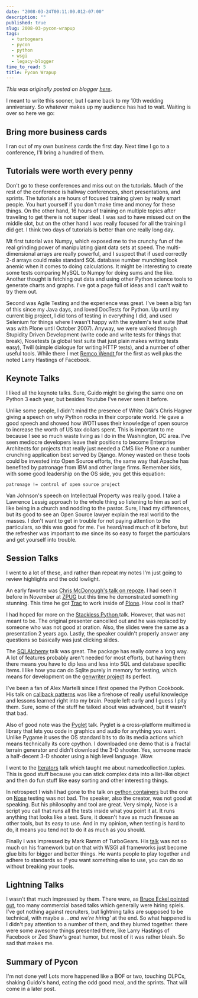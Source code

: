 ```yaml
---
date: "2008-03-24T00:11:00.012-07:00"
description: ""
published: true
slug: 2008-03-pycon-wrapup
tags:
  - turbogears
  - pycon
  - python
  - wsgi
  - legacy-blogger
time_to_read: 5
title: Pycon Wrapup
---
```


_This was originally posted on blogger [here](https://pydanny.blogspot.com/2008/03/pycon-wrapup.html)_.

I meant to write this sooner, but I came back to my 10th wedding anniversary. So whatever makes up my audience has had to wait. Waiting is over so here we go:

## Bring more business cards

I ran out of my own business cards the first day. Next time I go to a conference, I'll bring a hundred of them.

## Tutorials were worth every penny

Don't go to these conferences and miss out on the tutorials. Much of the rest of the conference is hallway conferences, short presentations, and sprints. The tutorials are hours of focused training given by really smart people. You hurt yourself if you don't make time and money for these things. On the other hand, 16 hours of training on multiple topics after traveling to get there is not super ideal. I was sad to have missed out on the middle slot, but on the other hand I was really focused for all the training I did get. I think two days of tutorials is better than one really long day.

Mt first tutorial was Numpy, which exposed me to the crunchy fun of the real grinding power of manipulating giant data sets at speed. The multi-dimensional arrays are really powerful, and I suspect that if used correctly 2-d arrays could make standard SQL database number munching look anemic when it comes to doing calculations. It might be interesting to create some tests comparing MySQL to Numpy for doing sums and the like. Another thought is fetching out data and using other Python science tools to generate charts and graphs. I've got a page full of ideas and I can't wait to try them out.

Second was Agile Testing and the experience was great. I've been a big fan of this since my Java days, and loved DocTests for Python. Up until my current big project, I did tons of testing in everything I did, and used Selenium for things where I wasn't happy with the system's test suite (that was with Plone until October 2007). Anyway, we were walked through Stupidity Driven Development (write code and write tests for things that break), Nosetests (a global test suite that just plain makes writing tests easy), Twill (simple dialogue for writing HTTP tests), and a number of other useful tools. While there I met [Remco Wendt ](https://www.remcowendt.com/)for the first as well plus the noted Larry Hastings of Facebook.

## Keynote Talks

I liked all the keynote talks. Sure, Guido might be giving the same one on Python 3 each year, but besides Youtube I've never seen it before.

Unlike some people, I didn't mind the presence of White Oak's Chris Hagner giving a speech on why Python rocks in their corporate world. He gave a good speech and showed how WOTI uses their knowledge of open source to increase the worth of US tax dollars spent. This is important to me because I see so much waste living as I do in the Washington, DC area. I've seen mediocre developers leave their positions to become Enterprise Architects for projects that really just needed a CMS like Plone or a number crunching application best served by Django. Money wasted on these tools could be invested into Open Source efforts, the same way that Apache has benefited by patronage from IBM and other large firms. Remember kids, with some good leadership on the OS side, you get this equation:

```
patronage != control of open source project
```

Van Johnson's speech on Intellectual Property was really good. I take a Lawrence Lessig approach to the whole thing so listening to him as sort of like being in a church and nodding to the pastor. Sure, I had my differences, but its good to see an Open Source lawyer explain the real world to the masses. I don't want to get in trouble for not paying attention to the particulars, so this was good for me. I've heard/read much of it before, but the refresher was important to me since its so easy to forget the particulars and get yourself into trouble.

## Session Talks

I went to a lot of these, and rather than repeat my notes I'm just going to review highlights and the odd lowlight.

An early favorite was [Chris McDonough's talk on repoze](https://us.pycon.org/2008/conference/schedule/event/7/). I had seen it before in November at [ZPUG](https://zpug.org/) but this time he demonstrated something stunning. This time he got [Trac](https://trac.edgewall.org/) to work inside of [Plone](https://plone.org/). How cool is that?

I had hoped for more on the [Stackless Python ](https://us.pycon.org/2008/conference/schedule/event/15/)talk. However, that was not meant to be. The original presenter cancelled out and he was replaced by someone who was not good at oration. Also, the slides were the same as a presentation 2 years ago. Lastly, the speaker couldn't properly answer any questions so basically was just clicking slides.

The [SQLAlchemy](https://us.pycon.org/2008/conference/schedule/event/44/) talk was great. The package has really come a long way. A lot of features probably aren't needed for most efforts, but having them there means you have to dip less and less into SQL and database specific items. I like how you can do Sqlite purely in memory for testing, which means for development on the [genwriter project](https://code.google.com/p/genwriter/) its perfect.

I've been a fan of Alex Martelli since I first opened the Python Cookbook. His talk on [callback patterns](https://us.pycon.org/2008/conference/schedule/event/52/) was like a firehose of really useful knowledge and lessons learned right into my brain. People left early and I guess I pity them. Sure, some of the stuff he talked about was advanced, but it wasn't that bad.

Also of good note was the [Pyglet](https://us.pycon.org/2008/conference/schedule/event/56/) talk. Pyglet is a cross-platform multimedia library that lets you code in graphics and audio for anything you want. Unlike Pygame it uses the OS standard bits to do its media actions which means technically its core cpython. I downloaded one demo that is a fractal terrain generator and didn't download the 3-D shooter. Yes, someone made a half-decent 3-D shooter using a high level language. Wow.

I went to the [Iterators](https://us.pycon.org/2008/conference/schedule/event/75/) talk which taught me about namedcollection.tuples. This is good stuff because you can stick complex data into a list-like object and then do fun stuff like easy sorting and other interesting things.

In retrospect I wish I had gone to the talk on [python containers](https://us.pycon.org/2008/conference/schedule/event/78/) but the one on [Nose](https://us.pycon.org/2008/conference/schedule/event/79/) testing was not bad. The speaker, also the creator, was not good at speaking. But his philosophy and tool are great. Very simply, Nose is a script you call that runs all the tests inside what you point it at. It runs anything that looks like a test. Sure, it doesn't have as much finesse as other tools, but its easy to use. And in my opinion, when testing is hard to do, it means you tend not to do it as much as you should.

Finally I was impressed by Mark Ramm of TurboGears. His [talk](https://us.pycon.org/2008/conference/schedule/event/82/) was not so much on his framework but on that with WSGI all frameworks just become glue bits for bigger and better things. He wants people to play together and adhere to standards so if you want something else to use, you can do so without breaking your tools.

## Lightning Talks

I wasn't that much impressed by them. There were, as [Bruce Eckel pointed out](https://groups.google.com/group/comp.lang.python/browse_thread/thread/2b6cb0e7245347be), too many commercial based talks which generally were hiring spiels. I've got nothing against recruiters, but lightning talks are supposed to be technical, with maybe a _...and we're hiring'_ at the end. So what happened is I didn't pay attention to a number of them, and they blurred together. there were some awesome things presented there, like Larry Hastings of Facebook or Zed Shaw's great humor, but most of it was rather bleah. So sad that makes me.

## Summary of Pycon

I'm not done yet! Lots more happened like a BOF or two, touching OLPCs, shaking Guido's hand, eating the odd good meal, and the sprints. That will come in a later post.

